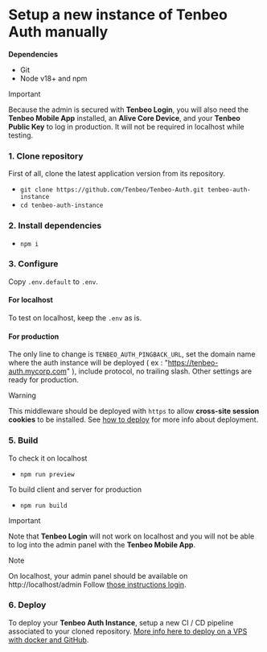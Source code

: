 
# Setup a new instance of Tenbeo Auth manually

**Dependencies**

- Git 
- Node v18+ and npm

> [!IMPORTANT]
> Because the admin is secured with **Tenbeo Login**, you will also need the **Tenbeo Mobile App** installed, an **Alive Core Device**, and your **Tenbeo Public Key** to log in production. It will not be required in localhost while testing.

### 1. Clone repository

First of all, clone the latest application version from its repository.

- `git clone https://github.com/Tenbeo/Tenbeo-Auth.git tenbeo-auth-instance`
- `cd tenbeo-auth-instance`

### 2. Install dependencies

- `npm i`

### 3. Configure

Copy `.env.default` to `.env`.

#### For localhost
To test on localhost, keep the `.env` as is.

#### For production
The only line to change is `TENBEO_AUTH_PINGBACK_URL`, set the domain name where the auth instance will be deployed ( ex : "https://tenbeo-auth.mycorp.com" ), include protocol, no trailing slash. Other settings are ready for production.

> [!WARNING]
> This middleware should be deployed with `https` to allow **cross-site session cookies** to be installed. See [how to deploy](./01c.setup-deploy.md) for more info about deployment.

### 5. Build

To check it on localhost
- `npm run preview`

To build client and server for production
- `npm run build`

> [!IMPORTANT]
> Note that **Tenbeo Login** will not work on localhost and you will not be able to log into the admin panel with the **Tenbeo Mobile App**.

> [!NOTE]
> On localhost, your admin panel should be available on http://localhost/admin
> Follow [those instructions login](./02a.tenbeo-admin.md).

### 6. Deploy

To deploy your **Tenbeo Auth Instance**, setup a new CI / CD pipeline associated to your cloned repository.
[More info here to deploy on a VPS with docker and GitHub](./01c.setup-deploy.md).

